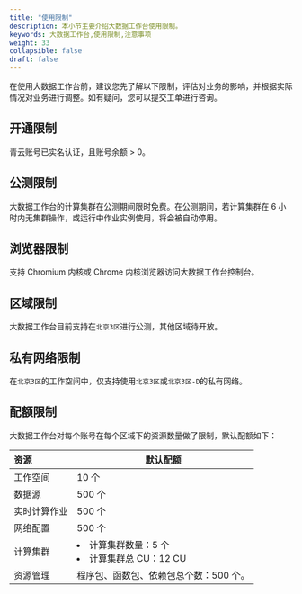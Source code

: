 ```yaml
---
title: "使用限制"
description: 本小节主要介绍大数据工作台使用限制。 
keywords: 大数据工作台,使用限制,注意事项 
weight: 33
collapsible: false
draft: false
---
```


在使用大数据工作台前，建议您先了解以下限制，评估对业务的影响，并根据实际情况对业务进行调整。如有疑问，您可以提交工单进行咨询。

## 开通限制

青云账号已实名认证，且账号余额 > 0。

## 公测限制

大数据工作台的计算集群在公测期间限时免费。在公测期间，若计算集群在 6 小时内无集群操作，或运行中作业实例使用，将会被自动停用。

## 浏览器限制

支持 Chromium 内核或 Chrome 内核浏览器访问大数据工作台控制台。

## 区域限制

大数据工作台目前支持在`北京3区`进行公测，其他区域待开放。

## 私有网络限制

在`北京3区`的工作空间中，仅支持使用`北京3区`或`北京3区-D`的私有网络。

## 配额限制

大数据工作台对每个账号在每个区域下的资源数量做了限制，默认配额如下：

| 资源           | 默认配额                   |
| :------------  | --------------------- |
| 工作空间        | 10 个              |
| 数据源          | 500 个             |
| 实时计算作业     | 500 个             |
| 网络配置         | 500 个             |
| 计算集群         | <li>计算集群数量：5 个  <li>计算集群总 CU：12 CU             |
| 资源管理         | 程序包、函数包、依赖包总个数：500 个。           |
